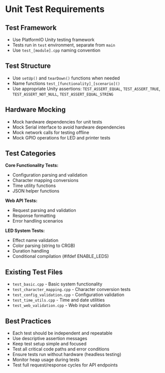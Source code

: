 # Unit Test Requirements

## Test Framework
- Use PlatformIO Unity testing framework
- Tests run in `test` environment, separate from `main`
- Use `test_[module].cpp` naming convention

## Test Structure
- Use `setUp()` and `tearDown()` functions when needed
- Name functions `test_[functionality]_[scenario]()`
- Use appropriate Unity assertions: `TEST_ASSERT_EQUAL`, `TEST_ASSERT_TRUE`, `TEST_ASSERT_NOT_NULL`, `TEST_ASSERT_EQUAL_STRING`

## Hardware Mocking
- Mock hardware dependencies for unit tests
- Mock Serial interface to avoid hardware dependencies
- Mock network calls for testing offline
- Mock GPIO operations for LED and printer tests

## Test Categories
**Core Functionality Tests:**
- Configuration parsing and validation
- Character mapping conversions
- Time utility functions
- JSON helper functions

**Web API Tests:**
- Request parsing and validation
- Response formatting
- Error handling scenarios

**LED System Tests:**
- Effect name validation
- Color parsing (string to CRGB)
- Duration handling
- Conditional compilation (#ifdef ENABLE_LEDS)

## Existing Test Files
- `test_basic.cpp` - Basic system functionality
- `test_character_mapping.cpp` - Character conversion tests
- `test_config_validation.cpp` - Configuration validation
- `test_time_utils.cpp` - Time and date utilities
- `test_web_validation.cpp` - Web input validation

## Best Practices
- Each test should be independent and repeatable
- Use descriptive assertion messages
- Keep test setup simple and focused
- Test all critical code paths and error conditions
- Ensure tests run without hardware (headless testing)
- Monitor heap usage during tests
- Test full request/response cycles for API endpoints
